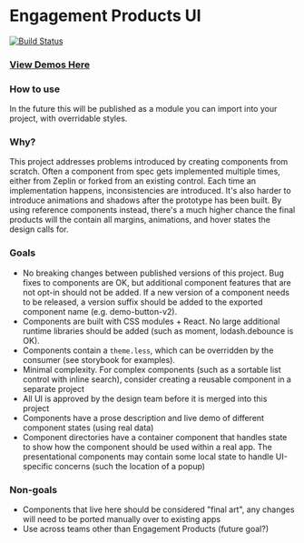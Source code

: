 # Engagement Products UI

[![Build Status](https://travis-ci.org/Faithlife/engagement-products-ui.svg?branch=master)](https://travis-ci.org/Faithlife/engagement-products-ui)

### [View Demos Here](https://faithlife.github.io/engagement-products-ui/)

### How to use

In the future this will be published as a module you can import into your project, with overridable styles.

### Why?
This project addresses problems introduced by creating components from scratch. Often a component from spec gets implemented multiple times, either from Zeplin or forked from an existing control. Each time an implementation happens, inconsistencies are introduced. It's also harder to introduce animations and shadows after the prototype has been built. By using reference components instead,  there's a much higher chance the final products will the contain all margins, animations, and hover states the design calls for.

### Goals
- No breaking changes between published versions of this project. Bug fixes to components are OK, but additional component features that are not opt-in should not be added. If a new version of a component needs to be released, a version suffix should be added to the exported component name (e.g. demo-button-v2).
- Components are built with CSS modules + React. No large additional runtime libraries should be added (such as moment, lodash.debounce is OK).
- Components contain a `theme.less`, which can be overridden by the consumer (see storybook for examples).
- Minimal complexity. For complex components (such as a sortable list control with inline search), consider creating a reusable component in a separate project
- All UI is approved by the design team before it is merged into this project
- Components have a prose description and live demo of different component states (using real data)
- Component directories have a container component that handles state to show how the component should be used within a real app. The presentational components may contain some local state to handle UI-specific concerns (such the location of a popup)

### Non-goals
- Components that live here should be considered "final art", any changes will need to be ported manually over to existing apps
- Use across teams other than Engagement Products (future goal?)
